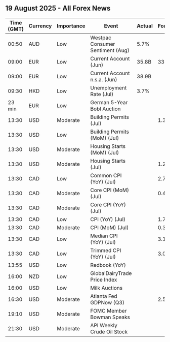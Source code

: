 ## 19 August 2025 - All Forex News

| Time (GMT) | Currency | Importance | Event | Actual | Forecast | Previous |
|------|----------|------------|-------|--------|----------|----------|
| 00:50 | AUD | Low | Westpac Consumer Sentiment (Aug) | 5.7% |  | 0.6% |
| 09:00 | EUR | Low | Current Account (Jun) | 35.8B | 33.4B | 32.3B |
| 09:00 | EUR | Low | Current Account n.s.a. (Jun) | 38.9B |  | 1.0B |
| 09:30 | HKD | Low | Unemployment Rate (Jul) | 3.7% |  | 3.5% |
| 23 min | EUR | Low | German 5-Year Bobl Auction |  |  | 2.280% |
| 13:30 | USD | Moderate | Building Permits (Jul) |  | 1.390M | 1.393M |
| 13:30 | USD | Low | Building Permits (MoM) (Jul) |  |  | -0.1% |
| 13:30 | USD | Moderate | Housing Starts (MoM) (Jul) |  |  | 4.6% |
| 13:30 | USD | Moderate | Housing Starts (Jul) |  | 1.290M | 1.321M |
| 13:30 | CAD | Low | Common CPI (YoY) (Jul) |  | 2.7% | 2.6% |
| 13:30 | CAD | Moderate | Core CPI (MoM) (Jul) |  | 0.4% | 0.1% |
| 13:30 | CAD | Moderate | Core CPI (YoY) (Jul) |  |  | 2.7% |
| 13:30 | CAD | Low | CPI (YoY) (Jul) |  | 1.7% | 1.9% |
| 13:30 | CAD | Moderate | CPI (MoM) (Jul) |  | 0.3% | 0.1% |
| 13:30 | CAD | Low | Median CPI (YoY) (Jul) |  | 3.1% | 3.1% |
| 13:30 | CAD | Low | Trimmed CPI (YoY) (Jul) |  | 3.0% | 3.0% |
| 13:55 | USD | Low | Redbook (YoY) |  |  | 5.7% |
| 16:00 | NZD | Low | GlobalDairyTrade Price Index |  |  | 0.7% |
| 16:00 | USD | Low | Milk Auctions |  |  | 4,249.0 |
| 16:30 | USD | Moderate | Atlanta Fed GDPNow (Q3) |  | 2.5% | 2.5% |
| 19:10 | USD | Moderate | FOMC Member Bowman Speaks |  |  |  |
| 21:30 | USD | Moderate | API Weekly Crude Oil Stock |  |  | 1.500M |
